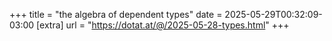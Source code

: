 +++
title = "the algebra of dependent types"
date = 2025-05-29T00:32:09-03:00
[extra]
url = "https://dotat.at/@/2025-05-28-types.html"
+++
